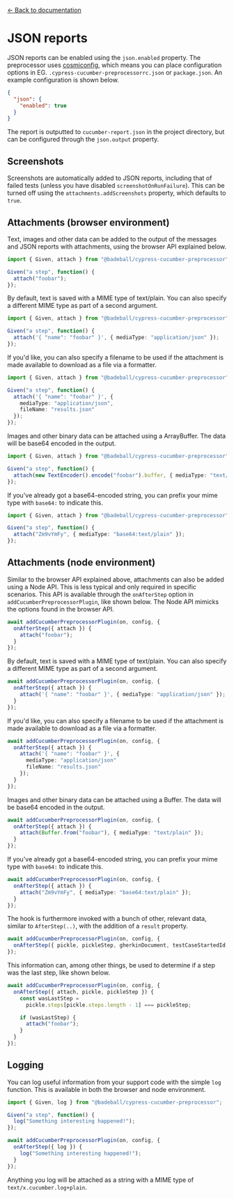 [← Back to documentation](readme.md)

# JSON reports

JSON reports can be enabled using the `json.enabled` property. The preprocessor uses [cosmiconfig](https://github.com/davidtheclark/cosmiconfig), which means you can place configuration options in EG. `.cypress-cucumber-preprocessorrc.json` or `package.json`. An example configuration is shown below.

```json
{
  "json": {
    "enabled": true
  }
}
```

The report is outputted to `cucumber-report.json` in the project directory, but can be configured through the `json.output` property.

## Screenshots

Screenshots are automatically added to JSON reports, including that of failed tests (unless you have disabled `screenshotOnRunFailure`). This can be turned off using the `attachments.addScreenshots` property, which defaults to `true`.

## Attachments (browser environment)

Text, images and other data can be added to the output of the messages and JSON reports with attachments, using the browser API explained below.

```ts
import { Given, attach } from "@badeball/cypress-cucumber-preprocessor";

Given("a step", function() {
  attach("foobar");
});
```

By default, text is saved with a MIME type of text/plain. You can also specify a different MIME type as part of a second argument.

```ts
import { Given, attach } from "@badeball/cypress-cucumber-preprocessor";

Given("a step", function() {
  attach('{ "name": "foobar" }', { mediaType: "application/json" });
});
```

If you'd like, you can also specify a filename to be used if the attachment is made available to download as a file via a formatter.

```ts
import { Given, attach } from "@badeball/cypress-cucumber-preprocessor";

Given("a step", function() {
  attach('{ "name": "foobar" }', {
    mediaType: "application/json",
    fileName: "results.json"
  });
});
```

Images and other binary data can be attached using a ArrayBuffer. The data will be base64 encoded in the output.

```ts
import { Given, attach } from "@badeball/cypress-cucumber-preprocessor";

Given("a step", function() {
  attach(new TextEncoder().encode("foobar").buffer, { mediaType: "text/plain" });
});
```

If you've already got a base64-encoded string, you can prefix your mime type with `base64:` to indicate this.

```ts
import { Given, attach } from "@badeball/cypress-cucumber-preprocessor";

Given("a step", function() {
  attach("Zm9vYmFy", { mediaType: "base64:text/plain" });
});
```

## Attachments (node environment)

Similar to the browser API explained above, attachments can also be added using a Node API. This is less typical and only required in specific scenarios. This API is available through the `onAfterStep` option in `addCucumberPreprocessorPlugin`, like shown below. The Node API mimicks the options found in the browser API.

```ts
await addCucumberPreprocessorPlugin(on, config, {
  onAfterStep({ attach }) {
    attach("foobar");
  }
});
```

By default, text is saved with a MIME type of text/plain. You can also specify a different MIME type as part of a second argument.

```ts
await addCucumberPreprocessorPlugin(on, config, {
  onAfterStep({ attach }) {
    attach('{ "name": "foobar" }', { mediaType: "application/json" });
  }
});
```

If you'd like, you can also specify a filename to be used if the attachment is made available to download as a file via a formatter.

```ts
await addCucumberPreprocessorPlugin(on, config, {
  onAfterStep({ attach }) {
    attach('{ "name": "foobar" }', {
      mediaType: "application/json"
      fileName: "results.json"
    });
  }
});
```

Images and other binary data can be attached using a Buffer. The data will be base64 encoded in the output.

```ts
await addCucumberPreprocessorPlugin(on, config, {
  onAfterStep({ attach }) {
    attach(Buffer.from("foobar"), { mediaType: "text/plain" });
  }
});
```

If you've already got a base64-encoded string, you can prefix your mime type with `base64:` to indicate this.

```ts
await addCucumberPreprocessorPlugin(on, config, {
  onAfterStep({ attach }) {
    attach("Zm9vYmFy", { mediaType: "base64:text/plain" });
  }
});
```

The hook is furthermore invoked with a bunch of other, relevant data, similar to `AfterStep(..)`, with the addition of a `result` property.

```ts
await addCucumberPreprocessorPlugin(on, config, {
  onAfterStep({ pickle, pickleStep, gherkinDocument, testCaseStartedId, testStepId, result }) {}
});
```

This information can, among other things, be used to determine if a step was the last step, like shown below.

```ts
await addCucumberPreprocessorPlugin(on, config, {
  onAfterStep({ attach, pickle, pickleStep }) {
    const wasLastStep =
      pickle.steps[pickle.steps.length - 1] === pickleStep;

    if (wasLastStep) {
      attach("foobar");
    }
  }
});
```

## Logging

You can log useful information from your support code with the simple `log` function. This is available in both the browser and node environment.

```ts
import { Given, log } from "@badeball/cypress-cucumber-preprocessor";

Given("a step", function() {
  log("Something interesting happened!");
});
```

```ts
await addCucumberPreprocessorPlugin(on, config, {
  onAfterStep({ log }) {
    log("Something interesting happened!");
  }
});
```

Anything you log will be attached as a string with a MIME type of `text/x.cucumber.log+plain`.
